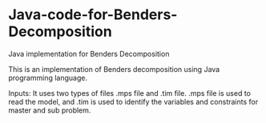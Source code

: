 # Java-code-for-Benders-Decomposition
Java implementation for Benders Decomposition

This is an implementation of Benders decomposition using Java programming language.

Inputs:
It uses two types of files .mps file and .tim file. .mps file is used to read the model, and .tim is used to identify the variables and constraints for master and sub problem.
